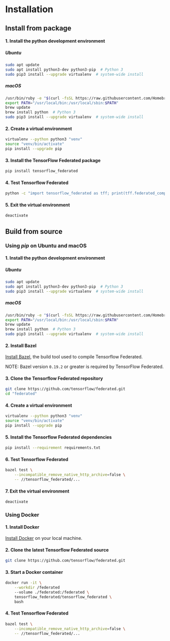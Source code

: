 # Installation

## Install from package

#### 1. Install the python development environment

##### Ubuntu

```bash
sudo apt update
sudo apt install python3-dev python3-pip  # Python 3
sudo pip3 install --upgrade virtualenv  # system-wide install
```

##### macOS

```bash
/usr/bin/ruby -e "$(curl -fsSL https://raw.githubusercontent.com/Homebrew/install/master/install)"
export PATH="/usr/local/bin:/usr/local/sbin:$PATH"
brew update
brew install python  # Python 3
sudo pip3 install --upgrade virtualenv  # system-wide install
```

#### 2. Create a virtual environment

```bash
virtualenv --python python3 "venv"
source "venv/bin/activate"
pip install --upgrade pip
```

#### 3. Install the TensorFlow Federated package

```bash
pip install tensorflow_federated
```

#### 4. Test Tensorflow Federated

```bash
python -c "import tensorflow_federated as tff; print(tff.federated_computation(lambda: tff.tf_computation(lambda: 'Hello World'))())"
```

#### 5. Exit the virtual environment

```bash
deactivate
```

## Build from source

### Using *pip* on Ubuntu and macOS

#### 1. Install the python development environment

##### Ubuntu

```bash
sudo apt update
sudo apt install python3-dev python3-pip  # Python 3
sudo pip3 install --upgrade virtualenv  # system-wide install
```

##### macOS

```bash
/usr/bin/ruby -e "$(curl -fsSL https://raw.githubusercontent.com/Homebrew/install/master/install)"
export PATH="/usr/local/bin:/usr/local/sbin:$PATH"
brew update
brew install python  # Python 3
sudo pip3 install --upgrade virtualenv  # system-wide install
```

#### 2. Install Bazel

[Install Bazel](https://docs.bazel.build/versions/master/install.html), the
build tool used to compile Tensorflow Federated.

NOTE: Bazel version `0.19.2` or greater is required by TensorFlow Federated.

#### 3. Clone the Tensorflow Federated repository

```bash
git clone https://github.com/tensorflow/federated.git
cd "federated"
```

#### 4. Create a virtual environment

```bash
virtualenv --python python3 "venv"
source "venv/bin/activate"
pip install --upgrade pip
```

#### 5. Install the Tensorflow Federated dependencies

```bash
pip install --requirement requirements.txt
```

#### 6. Test Tensorflow Federated

```bash
bazel test \
    --incompatible_remove_native_http_archive=false \
    -- //tensorflow_federated/...
```

#### 7. Exit the virtual environment

```bash
deactivate
```

### Using Docker

#### 1. Install Docker

[Install Docker](https://docs.docker.com/install/) on your local machine.

#### 2. Clone the latest Tensorflow Federated source

```bash
git clone https://github.com/tensorflow/federated.git
```

#### 3. Start a Docker container

```bash
docker run -it \
    --workdir /federated
    --volume ./federated:/federated \
    tensorflow_federated/tensorflow_federated \
    bash
```

#### 4. Test Tensorflow Federated

```bash
bazel test \
    --incompatible_remove_native_http_archive=false \
    -- //tensorflow_federated/...
```
